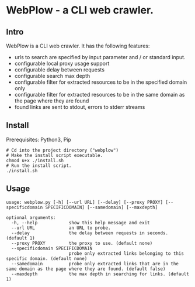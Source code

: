# WebPlow - a CLI web crawler.
## Intro
WebPlow is a CLI web crawler.
It has the following features:
  - urls to search are specified by input parameter and / or standard input.  
  - configurable local proxy usage support
  - configurable delay between requests
  - configurable search max depth
  - configurable filter for extracted resources to be in the specified domain only
  - configurable filter for extracted resources to be in the same domain as the page where they are found
  - found links are sent to stdout, errors to stderr streams

## Install
Prerequisites: Python3, Pip
```
# Cd into the project directory ("webplow")
# Make the install script executable.
chmod u+x ./install.sh
# Run the install script.
./install.sh
```

## Usage
```
usage: webplow.py [-h] [--url URL] [--delay] [--proxy PROXY] [--specificdomain SPECIFICDOMAIN] [--samedomain] [--maxdepth]

optional arguments:
  -h, --help            show this help message and exit
  --url URL             an URL to probe.
  --delay               the delay between requests in seconds. (default 1)
  --proxy PROXY         the proxy to use. (default none)
  --specificdomain SPECIFICDOMAIN
                        probe only extracted links belonging to this specific domain. (default none)
  --samedomain          probe only extracted links that are in the same domain as the page where they are found. (default false)
  --maxdepth            the max depth in searching for links. (default 1)
```
